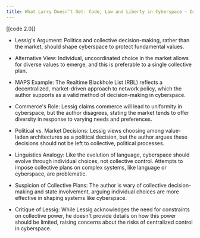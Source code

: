 ```yaml
--- 
title: What Larry Doesn’t Get: Code, Law and Liberty in Cyberspace - David Post
---
```


[[code 2.0]]

- Lessig's Argument: Politics and collective decision-making, rather than the market, should shape cyberspace to protect fundamental values.

- Alternative View: Individual, uncoordinated choice in the market allows for diverse values to emerge, and this is preferable to a single collective plan.

- MAPS Example: The Realtime Blackhole List (RBL) reflects a decentralized, market-driven approach to network policy, which the author supports as a valid method of decision-making in cyberspace.

- Commerce's Role: Lessig claims commerce will lead to uniformity in cyberspace, but the author disagrees, stating the market tends to offer diversity in response to varying needs and preferences.

- Political vs. Market Decisions: Lessig views choosing among value-laden architectures as a political decision, but the author argues these decisions should not be left to collective, political processes.

- Linguistics Analogy: Like the evolution of language, cyberspace should evolve through individual choices, not collective control. Attempts to impose collective plans on complex systems, like language or cyberspace, are problematic.

- Suspicion of Collective Plans: The author is wary of collective decision-making and state involvement, arguing individual choices are more effective in shaping systems like cyberspace.

- Critique of Lessig: While Lessig acknowledges the need for constraints on collective power, he doesn't provide details on how this power should be limited, raising concerns about the risks of centralized control in cyberspace.
